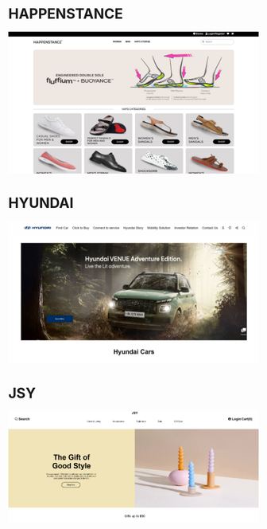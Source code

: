 <h1>HAPPENSTANCE</h1>
<a href="https://ephemeral-nougat-c0d186.netlify.app/"><img src="https://github.com/Kashi5656/KASHI-CSS/blob/4b37ba3387814dec3b5682044239a1e35f1826d7/Happ.png"></a>

<h1>HYUNDAI</h1>
<a href="https://resonant-salamander-84592c.netlify.app/"><img src="handyi.png"></a>


<h1>JSY</h1>
<a href="https://unrivaled-cactus-411f73.netlify.app/"><img src="https://github.com/Kashi5656/KASHI-CSS/blob/8a769afd957bb06abd4e3530d8aaf77bb46b1146/NAV-1.png"></a>

